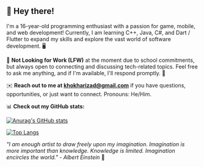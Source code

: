 ## 👋 Hey there!

I'm a 16-year-old programming enthusiast with a passion for game, mobile, and web development! Currently, I am learning C++, Java, C#, and Dart / Flutter to expand my skills and explore the vast world of software development. 🖥️

🏫 **Not Looking for Work (LFW)** at the moment due to school commitments, but always open to connecting and discussing tech-related topics. Feel free to ask me anything, and if I'm available, I'll respond promptly. 💬

✉️ **Reach out to me at [khokharizad@gmail.com](mailto:khokharizad@gmail.com)** if you have questions, opportunities, or just want to connect. Pronouns: He/Him.

📊 **Check out my GitHub stats:** 
  
[![Anurag's GitHub stats](https://github-readme-stats-ten-blush-36.vercel.app/api?username=IK-49&theme=tokyonight&hide_rank=true)](https://github.com/IK-49/github-readme-stats)   

[![Top Langs](https://github-readme-stats-ten-blush-36.vercel.app/api/top-langs/?username=IK-49&layout=pie&hide=ShaderLab,HLSL,SCSS,CMake&theme=tokyonight)](https://github.com/IK-49/github-readme-stats)

*"I am enough artist to draw freely upon my imagination. Imagination is more important than knowledge. Knowledge is limited. Imagination encircles the world." - Albert Einstein* 🌌
